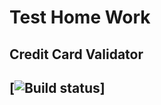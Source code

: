 # Test Home Work
## Credit Card Validator
## [![Build status](https://ci.appveyor.com/api/projects/status/w68wgrlm3p2fp6gs?svg=true)]